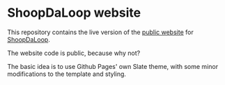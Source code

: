 # ShoopDaLoop website

This repository contains the live version of the [public website](https://sandervocke.github.io/shoopdaloop-website) for [ShoopDaLoop](https://github.com/SanderVocke/shoopdaloop).

The website code is public, because why not?

The basic idea is to use Github Pages' own Slate theme, with some minor modifications to the template and styling.
